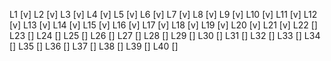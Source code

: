 L1 [v]
L2 [v]
L3 [v]
L4 [v]
L5 [v]
L6 [v]
L7 [v]
L8 [v]
L9 [v]
L10 [v]
L11 [v]
L12 [v]
L13 [v]
L14 [v]
L15 [v]
L16 [v]
L17 [v]
L18 [v]
L19 [v]
L20 [v]
L21 [v]
L22 []
L23 []
L24 []
L25 []
L26 []
L27 []
L28 []
L29 []
L30 []
L31 []
L32 []
L33 []
L34 []
L35 []
L36 []
L37 []
L38 []
L39 []
L40 []

